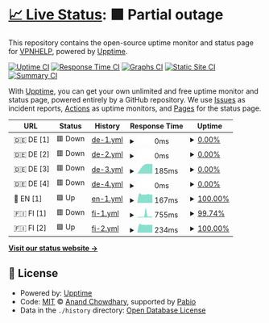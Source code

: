 # [📈 Live Status](https://VPNHELP.github.io/uptime): <!--live status--> **🟧 Partial outage**

This repository contains the open-source uptime monitor and status page for [VPNHELP](https://VPNHELP.github.io/uptime), powered by [Upptime](https://github.com/upptime/upptime).

[![Uptime CI](https://github.com/VPNHELP/uptime/workflows/Uptime%20CI/badge.svg)](https://github.com/VPNHELP/uptime/actions?query=workflow%3A%22Uptime+CI%22)
[![Response Time CI](https://github.com/VPNHELP/uptime/workflows/Response%20Time%20CI/badge.svg)](https://github.com/VPNHELP/uptime/actions?query=workflow%3A%22Response+Time+CI%22)
[![Graphs CI](https://github.com/VPNHELP/uptime/workflows/Graphs%20CI/badge.svg)](https://github.com/VPNHELP/uptime/actions?query=workflow%3A%22Graphs+CI%22)
[![Static Site CI](https://github.com/VPNHELP/uptime/workflows/Static%20Site%20CI/badge.svg)](https://github.com/VPNHELP/uptime/actions?query=workflow%3A%22Static+Site+CI%22)
[![Summary CI](https://github.com/VPNHELP/uptime/workflows/Summary%20CI/badge.svg)](https://github.com/VPNHELP/uptime/actions?query=workflow%3A%22Summary+CI%22)

With [Upptime](https://upptime.js.org), you can get your own unlimited and free uptime monitor and status page, powered entirely by a GitHub repository. We use [Issues](https://github.com/VPNHELP/uptime/issues) as incident reports, [Actions](https://github.com/VPNHELP/uptime/actions) as uptime monitors, and [Pages](https://VPNHELP.github.io/uptime) for the status page.

<!--start: status pages-->
<!-- This summary is generated by Upptime (https://github.com/upptime/upptime) -->
<!-- Do not edit this manually, your changes will be overwritten -->
<!-- prettier-ignore -->
| URL | Status | History | Response Time | Uptime |
| --- | ------ | ------- | ------------- | ------ |
| <img alt="" src="https://icons.duckduckgo.com/ip3/null.ico" height="13"> 🇩🇪 DE [1] | 🟥 Down | [de-1.yml](https://github.com/VPNHELP/uptime/commits/HEAD/history/de-1.yml) | <details><summary><img alt="Response time graph" src="./graphs/de-1/response-time-week.png" height="20"> 0ms</summary><br><a href="https://VPNHELP.github.io/uptime/history/de-1"><img alt="Response time 6524" src="https://img.shields.io/endpoint?url=https%3A%2F%2Fraw.githubusercontent.com%2FVPNHELP%2Fuptime%2FHEAD%2Fapi%2Fde-1%2Fresponse-time.json"></a><br><a href="https://VPNHELP.github.io/uptime/history/de-1"><img alt="24-hour response time 0" src="https://img.shields.io/endpoint?url=https%3A%2F%2Fraw.githubusercontent.com%2FVPNHELP%2Fuptime%2FHEAD%2Fapi%2Fde-1%2Fresponse-time-day.json"></a><br><a href="https://VPNHELP.github.io/uptime/history/de-1"><img alt="7-day response time 0" src="https://img.shields.io/endpoint?url=https%3A%2F%2Fraw.githubusercontent.com%2FVPNHELP%2Fuptime%2FHEAD%2Fapi%2Fde-1%2Fresponse-time-week.json"></a><br><a href="https://VPNHELP.github.io/uptime/history/de-1"><img alt="30-day response time 6524" src="https://img.shields.io/endpoint?url=https%3A%2F%2Fraw.githubusercontent.com%2FVPNHELP%2Fuptime%2FHEAD%2Fapi%2Fde-1%2Fresponse-time-month.json"></a><br><a href="https://VPNHELP.github.io/uptime/history/de-1"><img alt="1-year response time 6524" src="https://img.shields.io/endpoint?url=https%3A%2F%2Fraw.githubusercontent.com%2FVPNHELP%2Fuptime%2FHEAD%2Fapi%2Fde-1%2Fresponse-time-year.json"></a></details> | <details><summary><a href="https://VPNHELP.github.io/uptime/history/de-1">0.00%</a></summary><a href="https://VPNHELP.github.io/uptime/history/de-1"><img alt="All-time uptime 24.32%" src="https://img.shields.io/endpoint?url=https%3A%2F%2Fraw.githubusercontent.com%2FVPNHELP%2Fuptime%2FHEAD%2Fapi%2Fde-1%2Fuptime.json"></a><br><a href="https://VPNHELP.github.io/uptime/history/de-1"><img alt="24-hour uptime 0.00%" src="https://img.shields.io/endpoint?url=https%3A%2F%2Fraw.githubusercontent.com%2FVPNHELP%2Fuptime%2FHEAD%2Fapi%2Fde-1%2Fuptime-day.json"></a><br><a href="https://VPNHELP.github.io/uptime/history/de-1"><img alt="7-day uptime 0.00%" src="https://img.shields.io/endpoint?url=https%3A%2F%2Fraw.githubusercontent.com%2FVPNHELP%2Fuptime%2FHEAD%2Fapi%2Fde-1%2Fuptime-week.json"></a><br><a href="https://VPNHELP.github.io/uptime/history/de-1"><img alt="30-day uptime 24.32%" src="https://img.shields.io/endpoint?url=https%3A%2F%2Fraw.githubusercontent.com%2FVPNHELP%2Fuptime%2FHEAD%2Fapi%2Fde-1%2Fuptime-month.json"></a><br><a href="https://VPNHELP.github.io/uptime/history/de-1"><img alt="1-year uptime 24.32%" src="https://img.shields.io/endpoint?url=https%3A%2F%2Fraw.githubusercontent.com%2FVPNHELP%2Fuptime%2FHEAD%2Fapi%2Fde-1%2Fuptime-year.json"></a></details>
| <img alt="" src="https://icons.duckduckgo.com/ip3/null.ico" height="13"> 🇩🇪 DE [2] | 🟥 Down | [de-2.yml](https://github.com/VPNHELP/uptime/commits/HEAD/history/de-2.yml) | <details><summary><img alt="Response time graph" src="./graphs/de-2/response-time-week.png" height="20"> 0ms</summary><br><a href="https://VPNHELP.github.io/uptime/history/de-2"><img alt="Response time 4884" src="https://img.shields.io/endpoint?url=https%3A%2F%2Fraw.githubusercontent.com%2FVPNHELP%2Fuptime%2FHEAD%2Fapi%2Fde-2%2Fresponse-time.json"></a><br><a href="https://VPNHELP.github.io/uptime/history/de-2"><img alt="24-hour response time 0" src="https://img.shields.io/endpoint?url=https%3A%2F%2Fraw.githubusercontent.com%2FVPNHELP%2Fuptime%2FHEAD%2Fapi%2Fde-2%2Fresponse-time-day.json"></a><br><a href="https://VPNHELP.github.io/uptime/history/de-2"><img alt="7-day response time 0" src="https://img.shields.io/endpoint?url=https%3A%2F%2Fraw.githubusercontent.com%2FVPNHELP%2Fuptime%2FHEAD%2Fapi%2Fde-2%2Fresponse-time-week.json"></a><br><a href="https://VPNHELP.github.io/uptime/history/de-2"><img alt="30-day response time 4884" src="https://img.shields.io/endpoint?url=https%3A%2F%2Fraw.githubusercontent.com%2FVPNHELP%2Fuptime%2FHEAD%2Fapi%2Fde-2%2Fresponse-time-month.json"></a><br><a href="https://VPNHELP.github.io/uptime/history/de-2"><img alt="1-year response time 4884" src="https://img.shields.io/endpoint?url=https%3A%2F%2Fraw.githubusercontent.com%2FVPNHELP%2Fuptime%2FHEAD%2Fapi%2Fde-2%2Fresponse-time-year.json"></a></details> | <details><summary><a href="https://VPNHELP.github.io/uptime/history/de-2">0.00%</a></summary><a href="https://VPNHELP.github.io/uptime/history/de-2"><img alt="All-time uptime 47.54%" src="https://img.shields.io/endpoint?url=https%3A%2F%2Fraw.githubusercontent.com%2FVPNHELP%2Fuptime%2FHEAD%2Fapi%2Fde-2%2Fuptime.json"></a><br><a href="https://VPNHELP.github.io/uptime/history/de-2"><img alt="24-hour uptime 0.00%" src="https://img.shields.io/endpoint?url=https%3A%2F%2Fraw.githubusercontent.com%2FVPNHELP%2Fuptime%2FHEAD%2Fapi%2Fde-2%2Fuptime-day.json"></a><br><a href="https://VPNHELP.github.io/uptime/history/de-2"><img alt="7-day uptime 0.00%" src="https://img.shields.io/endpoint?url=https%3A%2F%2Fraw.githubusercontent.com%2FVPNHELP%2Fuptime%2FHEAD%2Fapi%2Fde-2%2Fuptime-week.json"></a><br><a href="https://VPNHELP.github.io/uptime/history/de-2"><img alt="30-day uptime 47.54%" src="https://img.shields.io/endpoint?url=https%3A%2F%2Fraw.githubusercontent.com%2FVPNHELP%2Fuptime%2FHEAD%2Fapi%2Fde-2%2Fuptime-month.json"></a><br><a href="https://VPNHELP.github.io/uptime/history/de-2"><img alt="1-year uptime 47.54%" src="https://img.shields.io/endpoint?url=https%3A%2F%2Fraw.githubusercontent.com%2FVPNHELP%2Fuptime%2FHEAD%2Fapi%2Fde-2%2Fuptime-year.json"></a></details>
| <img alt="" src="https://icons.duckduckgo.com/ip3/null.ico" height="13"> 🇩🇪 DE [3] | 🟥 Down | [de-3.yml](https://github.com/VPNHELP/uptime/commits/HEAD/history/de-3.yml) | <details><summary><img alt="Response time graph" src="./graphs/de-3/response-time-week.png" height="20"> 185ms</summary><br><a href="https://VPNHELP.github.io/uptime/history/de-3"><img alt="Response time 1633" src="https://img.shields.io/endpoint?url=https%3A%2F%2Fraw.githubusercontent.com%2FVPNHELP%2Fuptime%2FHEAD%2Fapi%2Fde-3%2Fresponse-time.json"></a><br><a href="https://VPNHELP.github.io/uptime/history/de-3"><img alt="24-hour response time 189" src="https://img.shields.io/endpoint?url=https%3A%2F%2Fraw.githubusercontent.com%2FVPNHELP%2Fuptime%2FHEAD%2Fapi%2Fde-3%2Fresponse-time-day.json"></a><br><a href="https://VPNHELP.github.io/uptime/history/de-3"><img alt="7-day response time 185" src="https://img.shields.io/endpoint?url=https%3A%2F%2Fraw.githubusercontent.com%2FVPNHELP%2Fuptime%2FHEAD%2Fapi%2Fde-3%2Fresponse-time-week.json"></a><br><a href="https://VPNHELP.github.io/uptime/history/de-3"><img alt="30-day response time 1633" src="https://img.shields.io/endpoint?url=https%3A%2F%2Fraw.githubusercontent.com%2FVPNHELP%2Fuptime%2FHEAD%2Fapi%2Fde-3%2Fresponse-time-month.json"></a><br><a href="https://VPNHELP.github.io/uptime/history/de-3"><img alt="1-year response time 1633" src="https://img.shields.io/endpoint?url=https%3A%2F%2Fraw.githubusercontent.com%2FVPNHELP%2Fuptime%2FHEAD%2Fapi%2Fde-3%2Fresponse-time-year.json"></a></details> | <details><summary><a href="https://VPNHELP.github.io/uptime/history/de-3">0.00%</a></summary><a href="https://VPNHELP.github.io/uptime/history/de-3"><img alt="All-time uptime 48.82%" src="https://img.shields.io/endpoint?url=https%3A%2F%2Fraw.githubusercontent.com%2FVPNHELP%2Fuptime%2FHEAD%2Fapi%2Fde-3%2Fuptime.json"></a><br><a href="https://VPNHELP.github.io/uptime/history/de-3"><img alt="24-hour uptime 0.00%" src="https://img.shields.io/endpoint?url=https%3A%2F%2Fraw.githubusercontent.com%2FVPNHELP%2Fuptime%2FHEAD%2Fapi%2Fde-3%2Fuptime-day.json"></a><br><a href="https://VPNHELP.github.io/uptime/history/de-3"><img alt="7-day uptime 0.00%" src="https://img.shields.io/endpoint?url=https%3A%2F%2Fraw.githubusercontent.com%2FVPNHELP%2Fuptime%2FHEAD%2Fapi%2Fde-3%2Fuptime-week.json"></a><br><a href="https://VPNHELP.github.io/uptime/history/de-3"><img alt="30-day uptime 48.82%" src="https://img.shields.io/endpoint?url=https%3A%2F%2Fraw.githubusercontent.com%2FVPNHELP%2Fuptime%2FHEAD%2Fapi%2Fde-3%2Fuptime-month.json"></a><br><a href="https://VPNHELP.github.io/uptime/history/de-3"><img alt="1-year uptime 48.82%" src="https://img.shields.io/endpoint?url=https%3A%2F%2Fraw.githubusercontent.com%2FVPNHELP%2Fuptime%2FHEAD%2Fapi%2Fde-3%2Fuptime-year.json"></a></details>
| <img alt="" src="https://icons.duckduckgo.com/ip3/null.ico" height="13"> 🇩🇪 DE [4] | 🟥 Down | [de-4.yml](https://github.com/VPNHELP/uptime/commits/HEAD/history/de-4.yml) | <details><summary><img alt="Response time graph" src="./graphs/de-4/response-time-week.png" height="20"> 0ms</summary><br><a href="https://VPNHELP.github.io/uptime/history/de-4"><img alt="Response time 1466" src="https://img.shields.io/endpoint?url=https%3A%2F%2Fraw.githubusercontent.com%2FVPNHELP%2Fuptime%2FHEAD%2Fapi%2Fde-4%2Fresponse-time.json"></a><br><a href="https://VPNHELP.github.io/uptime/history/de-4"><img alt="24-hour response time 0" src="https://img.shields.io/endpoint?url=https%3A%2F%2Fraw.githubusercontent.com%2FVPNHELP%2Fuptime%2FHEAD%2Fapi%2Fde-4%2Fresponse-time-day.json"></a><br><a href="https://VPNHELP.github.io/uptime/history/de-4"><img alt="7-day response time 0" src="https://img.shields.io/endpoint?url=https%3A%2F%2Fraw.githubusercontent.com%2FVPNHELP%2Fuptime%2FHEAD%2Fapi%2Fde-4%2Fresponse-time-week.json"></a><br><a href="https://VPNHELP.github.io/uptime/history/de-4"><img alt="30-day response time 1466" src="https://img.shields.io/endpoint?url=https%3A%2F%2Fraw.githubusercontent.com%2FVPNHELP%2Fuptime%2FHEAD%2Fapi%2Fde-4%2Fresponse-time-month.json"></a><br><a href="https://VPNHELP.github.io/uptime/history/de-4"><img alt="1-year response time 1466" src="https://img.shields.io/endpoint?url=https%3A%2F%2Fraw.githubusercontent.com%2FVPNHELP%2Fuptime%2FHEAD%2Fapi%2Fde-4%2Fresponse-time-year.json"></a></details> | <details><summary><a href="https://VPNHELP.github.io/uptime/history/de-4">0.00%</a></summary><a href="https://VPNHELP.github.io/uptime/history/de-4"><img alt="All-time uptime 48.57%" src="https://img.shields.io/endpoint?url=https%3A%2F%2Fraw.githubusercontent.com%2FVPNHELP%2Fuptime%2FHEAD%2Fapi%2Fde-4%2Fuptime.json"></a><br><a href="https://VPNHELP.github.io/uptime/history/de-4"><img alt="24-hour uptime 0.00%" src="https://img.shields.io/endpoint?url=https%3A%2F%2Fraw.githubusercontent.com%2FVPNHELP%2Fuptime%2FHEAD%2Fapi%2Fde-4%2Fuptime-day.json"></a><br><a href="https://VPNHELP.github.io/uptime/history/de-4"><img alt="7-day uptime 0.00%" src="https://img.shields.io/endpoint?url=https%3A%2F%2Fraw.githubusercontent.com%2FVPNHELP%2Fuptime%2FHEAD%2Fapi%2Fde-4%2Fuptime-week.json"></a><br><a href="https://VPNHELP.github.io/uptime/history/de-4"><img alt="30-day uptime 48.57%" src="https://img.shields.io/endpoint?url=https%3A%2F%2Fraw.githubusercontent.com%2FVPNHELP%2Fuptime%2FHEAD%2Fapi%2Fde-4%2Fuptime-month.json"></a><br><a href="https://VPNHELP.github.io/uptime/history/de-4"><img alt="1-year uptime 48.57%" src="https://img.shields.io/endpoint?url=https%3A%2F%2Fraw.githubusercontent.com%2FVPNHELP%2Fuptime%2FHEAD%2Fapi%2Fde-4%2Fuptime-year.json"></a></details>
| <img alt="" src="https://icons.duckduckgo.com/ip3/null.ico" height="13"> 🏴󠁧󠁢󠁥󠁮󠁧󠁿 EN [1] | 🟩 Up | [en-1.yml](https://github.com/VPNHELP/uptime/commits/HEAD/history/en-1.yml) | <details><summary><img alt="Response time graph" src="./graphs/en-1/response-time-week.png" height="20"> 167ms</summary><br><a href="https://VPNHELP.github.io/uptime/history/en-1"><img alt="Response time 210" src="https://img.shields.io/endpoint?url=https%3A%2F%2Fraw.githubusercontent.com%2FVPNHELP%2Fuptime%2FHEAD%2Fapi%2Fen-1%2Fresponse-time.json"></a><br><a href="https://VPNHELP.github.io/uptime/history/en-1"><img alt="24-hour response time 162" src="https://img.shields.io/endpoint?url=https%3A%2F%2Fraw.githubusercontent.com%2FVPNHELP%2Fuptime%2FHEAD%2Fapi%2Fen-1%2Fresponse-time-day.json"></a><br><a href="https://VPNHELP.github.io/uptime/history/en-1"><img alt="7-day response time 167" src="https://img.shields.io/endpoint?url=https%3A%2F%2Fraw.githubusercontent.com%2FVPNHELP%2Fuptime%2FHEAD%2Fapi%2Fen-1%2Fresponse-time-week.json"></a><br><a href="https://VPNHELP.github.io/uptime/history/en-1"><img alt="30-day response time 210" src="https://img.shields.io/endpoint?url=https%3A%2F%2Fraw.githubusercontent.com%2FVPNHELP%2Fuptime%2FHEAD%2Fapi%2Fen-1%2Fresponse-time-month.json"></a><br><a href="https://VPNHELP.github.io/uptime/history/en-1"><img alt="1-year response time 210" src="https://img.shields.io/endpoint?url=https%3A%2F%2Fraw.githubusercontent.com%2FVPNHELP%2Fuptime%2FHEAD%2Fapi%2Fen-1%2Fresponse-time-year.json"></a></details> | <details><summary><a href="https://VPNHELP.github.io/uptime/history/en-1">100.00%</a></summary><a href="https://VPNHELP.github.io/uptime/history/en-1"><img alt="All-time uptime 98.69%" src="https://img.shields.io/endpoint?url=https%3A%2F%2Fraw.githubusercontent.com%2FVPNHELP%2Fuptime%2FHEAD%2Fapi%2Fen-1%2Fuptime.json"></a><br><a href="https://VPNHELP.github.io/uptime/history/en-1"><img alt="24-hour uptime 100.00%" src="https://img.shields.io/endpoint?url=https%3A%2F%2Fraw.githubusercontent.com%2FVPNHELP%2Fuptime%2FHEAD%2Fapi%2Fen-1%2Fuptime-day.json"></a><br><a href="https://VPNHELP.github.io/uptime/history/en-1"><img alt="7-day uptime 100.00%" src="https://img.shields.io/endpoint?url=https%3A%2F%2Fraw.githubusercontent.com%2FVPNHELP%2Fuptime%2FHEAD%2Fapi%2Fen-1%2Fuptime-week.json"></a><br><a href="https://VPNHELP.github.io/uptime/history/en-1"><img alt="30-day uptime 98.69%" src="https://img.shields.io/endpoint?url=https%3A%2F%2Fraw.githubusercontent.com%2FVPNHELP%2Fuptime%2FHEAD%2Fapi%2Fen-1%2Fuptime-month.json"></a><br><a href="https://VPNHELP.github.io/uptime/history/en-1"><img alt="1-year uptime 98.69%" src="https://img.shields.io/endpoint?url=https%3A%2F%2Fraw.githubusercontent.com%2FVPNHELP%2Fuptime%2FHEAD%2Fapi%2Fen-1%2Fuptime-year.json"></a></details>
| <img alt="" src="https://icons.duckduckgo.com/ip3/null.ico" height="13"> 🇫🇮 FI [1] | 🟥 Down | [fi-1.yml](https://github.com/VPNHELP/uptime/commits/HEAD/history/fi-1.yml) | <details><summary><img alt="Response time graph" src="./graphs/fi-1/response-time-week.png" height="20"> 755ms</summary><br><a href="https://VPNHELP.github.io/uptime/history/fi-1"><img alt="Response time 477" src="https://img.shields.io/endpoint?url=https%3A%2F%2Fraw.githubusercontent.com%2FVPNHELP%2Fuptime%2FHEAD%2Fapi%2Ffi-1%2Fresponse-time.json"></a><br><a href="https://VPNHELP.github.io/uptime/history/fi-1"><img alt="24-hour response time 443" src="https://img.shields.io/endpoint?url=https%3A%2F%2Fraw.githubusercontent.com%2FVPNHELP%2Fuptime%2FHEAD%2Fapi%2Ffi-1%2Fresponse-time-day.json"></a><br><a href="https://VPNHELP.github.io/uptime/history/fi-1"><img alt="7-day response time 755" src="https://img.shields.io/endpoint?url=https%3A%2F%2Fraw.githubusercontent.com%2FVPNHELP%2Fuptime%2FHEAD%2Fapi%2Ffi-1%2Fresponse-time-week.json"></a><br><a href="https://VPNHELP.github.io/uptime/history/fi-1"><img alt="30-day response time 477" src="https://img.shields.io/endpoint?url=https%3A%2F%2Fraw.githubusercontent.com%2FVPNHELP%2Fuptime%2FHEAD%2Fapi%2Ffi-1%2Fresponse-time-month.json"></a><br><a href="https://VPNHELP.github.io/uptime/history/fi-1"><img alt="1-year response time 477" src="https://img.shields.io/endpoint?url=https%3A%2F%2Fraw.githubusercontent.com%2FVPNHELP%2Fuptime%2FHEAD%2Fapi%2Ffi-1%2Fresponse-time-year.json"></a></details> | <details><summary><a href="https://VPNHELP.github.io/uptime/history/fi-1">99.74%</a></summary><a href="https://VPNHELP.github.io/uptime/history/fi-1"><img alt="All-time uptime 98.78%" src="https://img.shields.io/endpoint?url=https%3A%2F%2Fraw.githubusercontent.com%2FVPNHELP%2Fuptime%2FHEAD%2Fapi%2Ffi-1%2Fuptime.json"></a><br><a href="https://VPNHELP.github.io/uptime/history/fi-1"><img alt="24-hour uptime 99.07%" src="https://img.shields.io/endpoint?url=https%3A%2F%2Fraw.githubusercontent.com%2FVPNHELP%2Fuptime%2FHEAD%2Fapi%2Ffi-1%2Fuptime-day.json"></a><br><a href="https://VPNHELP.github.io/uptime/history/fi-1"><img alt="7-day uptime 99.74%" src="https://img.shields.io/endpoint?url=https%3A%2F%2Fraw.githubusercontent.com%2FVPNHELP%2Fuptime%2FHEAD%2Fapi%2Ffi-1%2Fuptime-week.json"></a><br><a href="https://VPNHELP.github.io/uptime/history/fi-1"><img alt="30-day uptime 98.78%" src="https://img.shields.io/endpoint?url=https%3A%2F%2Fraw.githubusercontent.com%2FVPNHELP%2Fuptime%2FHEAD%2Fapi%2Ffi-1%2Fuptime-month.json"></a><br><a href="https://VPNHELP.github.io/uptime/history/fi-1"><img alt="1-year uptime 98.78%" src="https://img.shields.io/endpoint?url=https%3A%2F%2Fraw.githubusercontent.com%2FVPNHELP%2Fuptime%2FHEAD%2Fapi%2Ffi-1%2Fuptime-year.json"></a></details>
| <img alt="" src="https://icons.duckduckgo.com/ip3/null.ico" height="13"> 🇫🇮 FI [2] | 🟩 Up | [fi-2.yml](https://github.com/VPNHELP/uptime/commits/HEAD/history/fi-2.yml) | <details><summary><img alt="Response time graph" src="./graphs/fi-2/response-time-week.png" height="20"> 234ms</summary><br><a href="https://VPNHELP.github.io/uptime/history/fi-2"><img alt="Response time 712" src="https://img.shields.io/endpoint?url=https%3A%2F%2Fraw.githubusercontent.com%2FVPNHELP%2Fuptime%2FHEAD%2Fapi%2Ffi-2%2Fresponse-time.json"></a><br><a href="https://VPNHELP.github.io/uptime/history/fi-2"><img alt="24-hour response time 232" src="https://img.shields.io/endpoint?url=https%3A%2F%2Fraw.githubusercontent.com%2FVPNHELP%2Fuptime%2FHEAD%2Fapi%2Ffi-2%2Fresponse-time-day.json"></a><br><a href="https://VPNHELP.github.io/uptime/history/fi-2"><img alt="7-day response time 234" src="https://img.shields.io/endpoint?url=https%3A%2F%2Fraw.githubusercontent.com%2FVPNHELP%2Fuptime%2FHEAD%2Fapi%2Ffi-2%2Fresponse-time-week.json"></a><br><a href="https://VPNHELP.github.io/uptime/history/fi-2"><img alt="30-day response time 712" src="https://img.shields.io/endpoint?url=https%3A%2F%2Fraw.githubusercontent.com%2FVPNHELP%2Fuptime%2FHEAD%2Fapi%2Ffi-2%2Fresponse-time-month.json"></a><br><a href="https://VPNHELP.github.io/uptime/history/fi-2"><img alt="1-year response time 712" src="https://img.shields.io/endpoint?url=https%3A%2F%2Fraw.githubusercontent.com%2FVPNHELP%2Fuptime%2FHEAD%2Fapi%2Ffi-2%2Fresponse-time-year.json"></a></details> | <details><summary><a href="https://VPNHELP.github.io/uptime/history/fi-2">100.00%</a></summary><a href="https://VPNHELP.github.io/uptime/history/fi-2"><img alt="All-time uptime 99.50%" src="https://img.shields.io/endpoint?url=https%3A%2F%2Fraw.githubusercontent.com%2FVPNHELP%2Fuptime%2FHEAD%2Fapi%2Ffi-2%2Fuptime.json"></a><br><a href="https://VPNHELP.github.io/uptime/history/fi-2"><img alt="24-hour uptime 100.00%" src="https://img.shields.io/endpoint?url=https%3A%2F%2Fraw.githubusercontent.com%2FVPNHELP%2Fuptime%2FHEAD%2Fapi%2Ffi-2%2Fuptime-day.json"></a><br><a href="https://VPNHELP.github.io/uptime/history/fi-2"><img alt="7-day uptime 100.00%" src="https://img.shields.io/endpoint?url=https%3A%2F%2Fraw.githubusercontent.com%2FVPNHELP%2Fuptime%2FHEAD%2Fapi%2Ffi-2%2Fuptime-week.json"></a><br><a href="https://VPNHELP.github.io/uptime/history/fi-2"><img alt="30-day uptime 99.50%" src="https://img.shields.io/endpoint?url=https%3A%2F%2Fraw.githubusercontent.com%2FVPNHELP%2Fuptime%2FHEAD%2Fapi%2Ffi-2%2Fuptime-month.json"></a><br><a href="https://VPNHELP.github.io/uptime/history/fi-2"><img alt="1-year uptime 99.50%" src="https://img.shields.io/endpoint?url=https%3A%2F%2Fraw.githubusercontent.com%2FVPNHELP%2Fuptime%2FHEAD%2Fapi%2Ffi-2%2Fuptime-year.json"></a></details>

<!--end: status pages-->

[**Visit our status website →**](https://VPNHELP.github.io/uptime)

## 📄 License

- Powered by: [Upptime](https://github.com/upptime/upptime)
- Code: [MIT](./LICENSE) © [Anand Chowdhary](https://anandchowdhary.com), supported by [Pabio](https://pabio.com)
- Data in the `./history` directory: [Open Database License](https://opendatacommons.org/licenses/odbl/1-0/)

